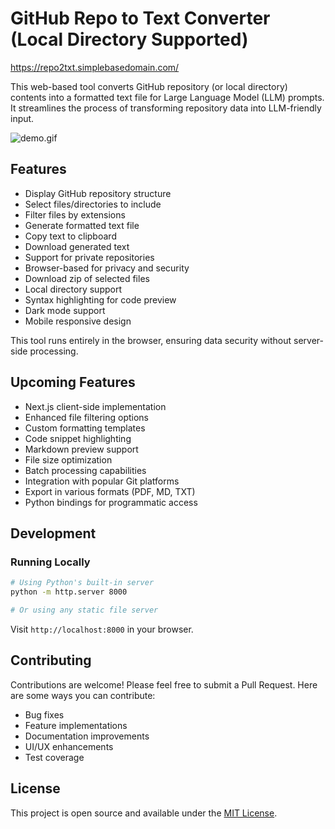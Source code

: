 # GitHub Repo to Text Converter (Local Directory Supported)

https://repo2txt.simplebasedomain.com/

This web-based tool converts GitHub repository (or local directory) contents into a formatted text file for Large Language Model (LLM) prompts. It streamlines the process of transforming repository data into LLM-friendly input.

![demo.gif](demo.gif)

## Features

- Display GitHub repository structure
- Select files/directories to include
- Filter files by extensions
- Generate formatted text file
- Copy text to clipboard
- Download generated text
- Support for private repositories
- Browser-based for privacy and security
- Download zip of selected files
- Local directory support
- Syntax highlighting for code preview
- Dark mode support
- Mobile responsive design

This tool runs entirely in the browser, ensuring data security without server-side processing.

## Upcoming Features

- Next.js client-side implementation
- Enhanced file filtering options
- Custom formatting templates
- Code snippet highlighting
- Markdown preview support
- File size optimization
- Batch processing capabilities
- Integration with popular Git platforms
- Export in various formats (PDF, MD, TXT)
- Python bindings for programmatic access

## Development

### Running Locally

```bash
# Using Python's built-in server
python -m http.server 8000

# Or using any static file server
```

Visit `http://localhost:8000` in your browser.

## Contributing

Contributions are welcome! Please feel free to submit a Pull Request. Here are some ways you can contribute:

- Bug fixes
- Feature implementations
- Documentation improvements
- UI/UX enhancements
- Test coverage

## License

This project is open source and available under the [MIT License](LICENSE).
